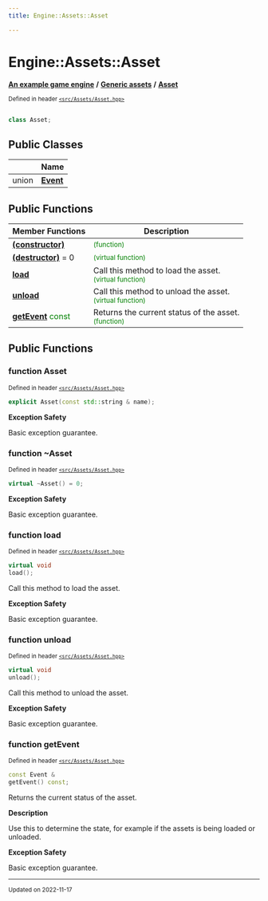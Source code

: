 ```yaml
---
title: Engine::Assets::Asset

---
```


# Engine::Assets::Asset

**[An example game engine](/libraries/group__Engine.md)** **/** **[Generic assets](/libraries/group__Assets.md)** **/** 
**[Asset](/classes/classEngine_1_1Assets_1_1Asset.md)**

<sup>Defined in header [`<src/Assets/Asset.hpp>`](/files/Asset_8hpp.md#file-asset.hpp)</sup>



```cpp

class Asset;
```



## Public Classes

|                | Name           |
| -------------- | -------------- |
| union | **[Event](/classes/unionEngine_1_1Assets_1_1Asset_1_1Event.md)**  |

## Public Functions
| Member Functions | Description |
| -------------- | -------------- |
| **[(constructor)](/classes/classEngine_1_1Assets_1_1Asset.md#function-asset)** |  <sup><span style="color:green">(function)</span></sup> |
| **[(destructor)](/classes/classEngine_1_1Assets_1_1Asset.md#function-~asset)**  = 0|  <sup><span style="color:green">(virtual function)</span></sup> |
| **[load](/classes/classEngine_1_1Assets_1_1Asset.md#function-load)** | Call this method to load the asset. <br> <sup><span style="color:green">(virtual function)</span></sup> |
| **[unload](/classes/classEngine_1_1Assets_1_1Asset.md#function-unload)** | Call this method to unload the asset. <br> <sup><span style="color:green">(virtual function)</span></sup> |
| **[getEvent](/classes/classEngine_1_1Assets_1_1Asset.md#function-getevent)** <span style="color:green">const</span>| Returns the current status of the asset. <br> <sup><span style="color:green">(function)</span></sup> |


## Public Functions

### function Asset


<sup>Defined in header [`<src/Assets/Asset.hpp>`](/files/Asset_8hpp.md#file-asset.hpp)</sup>

```cpp 
explicit Asset(const std::string & name);
```



















**Exception Safety**

Basic exception guarantee.




### function ~Asset


<sup>Defined in header [`<src/Assets/Asset.hpp>`](/files/Asset_8hpp.md#file-asset.hpp)</sup>

```cpp 
virtual ~Asset() = 0;
```



















**Exception Safety**

Basic exception guarantee.




### function load


<sup>Defined in header [`<src/Assets/Asset.hpp>`](/files/Asset_8hpp.md#file-asset.hpp)</sup>

```cpp 
virtual void
load();
```





Call this method to load the asset. 

















**Exception Safety**

Basic exception guarantee.




### function unload


<sup>Defined in header [`<src/Assets/Asset.hpp>`](/files/Asset_8hpp.md#file-asset.hpp)</sup>

```cpp 
virtual void
unload();
```





Call this method to unload the asset. 

















**Exception Safety**

Basic exception guarantee.




### function getEvent


<sup>Defined in header [`<src/Assets/Asset.hpp>`](/files/Asset_8hpp.md#file-asset.hpp)</sup>

```cpp 
const Event &
getEvent() const;
```





Returns the current status of the asset. 







**Description**

Use this to determine the state, for example if the assets is being loaded or unloaded. 










**Exception Safety**

Basic exception guarantee.








-------------------------------

<sub>Updated on 2022-11-17</sub>